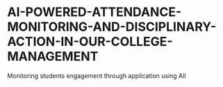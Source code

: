# AI-POWERED-ATTENDANCE-MONITORING-AND-DISCIPLINARY-ACTION-IN-OUR-COLLEGE-MANAGEMENT
Monitoring students engagement through application using All 
